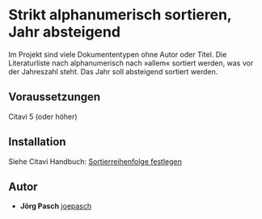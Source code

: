 # Strikt alphanumerisch sortieren, Jahr absteigend

Im Projekt sind viele Dokumententypen ohne Autor oder Titel. Die Literaturliste nach alphanumerisch nach »allem« sortiert werden, was vor der Jahreszahl steht. Das Jahr soll absteigend sortiert werden.

## Voraussetzungen
Citavi 5 (oder höher)

## Installation
Siehe Citavi Handbuch: [Sortierreihenfolge festlegen](https://www1.citavi.com/sub/manual6/de/index.html?cse_sorting_the_bibliography.html)

## Autor

* **Jörg Pasch** [joepasch](https://github.com/joepasch)
